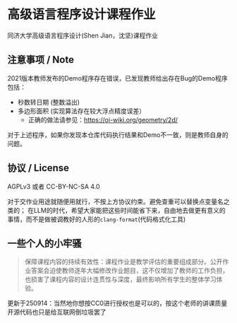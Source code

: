 # 高级语言程序设计课程作业

同济大学高级语言程序设计(Shen Jian，沈坚)课程作业

## 注意事项 / Note

2021版本教师发布的Demo程序存在错误，已发现教师给出存在Bug的Demo程序包括：

- 秒数转日期 (整数溢出)
- 多边形面积 (实现算法存在较大浮点精度误差）
  - 正确的做法请参见：https://oi-wiki.org/geometry/2d/

对于上述程序，如果你发现本仓库代码执行结果和Demo不一致，则是教师自身的问题。

## 协议 / License

AGPLv3 或者 CC-BY-NC-SA 4.0

对于交作业用途就随便用就行，不按上方协议约束。避免查重可以替换点变量名之类的； 在LLM的时代，希望大家能把这些时间能省下来，自由地去做更有意义的事情，而不是做被调教好的人形的`clang-format`(代码格式化工具)

## 一些个人的小牢骚 
> 保障课程内容的持续有效性：课程作业是教学评估的重要组成部分。公开作业答案会迫使教师逐年大幅修改作业题目，这不仅增加了教师的工作负担，也损害了课程内容的设计连贯性与深度，最终影响所有学生的整体学习体验。

更新于250914：当然地你想按CC0进行授权也是可以的，按这个老师的讲课质量开源代码也只是给互联网倒垃圾罢了
